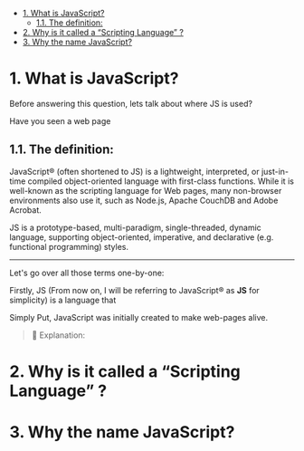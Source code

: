 - [1. What is JavaScript?](#1-what-is-javascript)
  - [1.1. The definition:](#11-the-definition)
- [2. Why is it called a “Scripting Language” ?](#2-why-is-it-called-a-scripting-language-)
- [3. Why the name JavaScript?](#3-why-the-name-javascript)

# 1. What is JavaScript?

Before answering this question, lets talk about where JS is used?

Have you seen a web page

## 1.1. The definition:

JavaScript® (often shortened to JS) is a lightweight, interpreted, or
just-in-time compiled object-oriented language with first-class functions. While
it is well-known as the scripting language for Web pages, many non-browser
environments also use it, such as Node.js, Apache CouchDB and Adobe Acrobat.

JS is a prototype-based, multi-paradigm, single-threaded, dynamic language,
supporting object-oriented, imperative, and declarative (e.g. functional
programming) styles.

---

Let's go over all those terms one-by-one:

Firstly, JS (From now on, I will be referring to JavaScript® as **JS** for
simplicity) is a language that

Simply Put, JavaScript was initially created to make web-pages alive.

> 🧩 Explanation:

# 2. Why is it called a “Scripting Language” ?

# 3. Why the name JavaScript?
